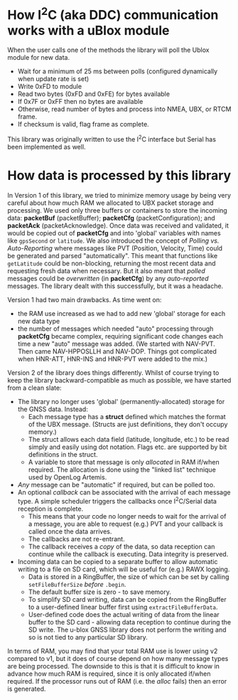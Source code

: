 How I<sup>2</sup>C (aka DDC) communication works with a uBlox module
===========================================================

When the user calls one of the methods the library will poll the Ublox module for new data.

* Wait for a minimum of 25 ms between polls (configured dynamically when update rate is set)
* Write 0xFD to module
* Read two bytes (0xFD and 0xFE) for bytes available
* If 0x7F or 0xFF then no bytes are available
* Otherwise, read number of bytes and process into NMEA, UBX, or RTCM frame.
* If checksum is valid, flag frame as complete.

This library was originally written to use the I<sup>2</sup>C interface but Serial has been implemented as well.

How data is processed by this library
===========================================================

In Version 1 of this library, we tried to minimize memory usage by being very careful about how much RAM we allocated to UBX packet storage and processing. We used only three buffers or containers to store the incoming data: **packetBuf** (packetBuffer); **packetCfg** (packetConfiguration); and **packetAck** (packetAcknowledge). Once data was received and validated, it would be copied out of **packetCfg** and into 'global' variables with names like ```gpsSecond``` or ```latitude```. We also introduced the concept of _Polling vs. Auto-Reporting_ where messages like PVT (Position, Velocity, Time) could be generated and parsed "automatically". This meant that functions like ```getLatitude``` could be non-blocking, returning the most recent data and requesting fresh data when necessary. But it also meant that _polled_ messages could be _overwritten_ (in **packetCfg**) by any _auto-reported_ messages. The library dealt with this successfully, but it was a headache.

Version 1 had two main drawbacks. As time went on:
- the RAM use increased as we had to add new 'global' storage for each new data type
- the number of messages which needed "auto" processing through **packetCfg** became complex, requiring significant code changes each time a new "auto" message was added. (We started with NAV-PVT. Then came NAV-HPPOSLLH and NAV-DOP. Things got complicated when HNR-ATT, HNR-INS and HNR-PVT were added to the mix.)

Version 2 of the library does things differently. Whilst of course trying to keep the library backward-compatible as much as possible, we have started from a clean slate:
- The library no longer uses 'global' (permanently-allocated) storage for the GNSS data. Instead:
  - Each message type has a **struct** defined which matches the format of the UBX message. (Structs are just definitions, they don't occupy memory.)
  - The struct allows each data field (latitude, longitude, etc.) to be read simply and easily using dot notation. Flags etc. are supported by bit definitions in the struct.
  - A variable to store that message is only _allocated_ in RAM if/when required. The allocation is done using the "linked list" technique used by OpenLog Artemis.
- _Any_ message can be "automatic" if required, but can be polled too.
- An optional _callback_ can be associated with the arrival of each message type. A simple scheduler triggers the callbacks once I<sup>2</sup>C/Serial data reception is complete.
  - This means that your code no longer needs to wait for the arrival of a message, you are able to request (e.g.) PVT and your callback is called once the data arrives.
  - The callbacks are not re-entrant.
  - The callback receives a _copy_ of the data, so data reception can continue while the callback is executing. Data integrity is preserved.
- Incoming data can be copied to a separate buffer to allow automatic writing to a file on SD card, which will be useful for (e.g.) RAWX logging.
  - Data is stored in a RingBuffer, the size of which can be set by calling ```setFileBufferSize``` _before_ ```.begin```.
  - The default buffer size is zero - to save memory.
  - To simplify SD card writing, data can be copied from the RingBuffer to a user-defined linear buffer first using ```extractFileBufferData```.
  - User-defined code does the actual writing of data from the linear buffer to the SD card - allowing data reception to continue during the SD write. The u-blox GNSS library does not perform the writing and so is not tied to any particular SD library.

In terms of RAM, you may find that your total RAM use is lower using v2 compared to v1, but it does of course depend on how many message types are being processed. The downside to this is that it is difficult to know in advance how much RAM is required, since it is only allocated if/when required. If the processor runs out of RAM (i.e. the _alloc_ fails) then an error is generated.
